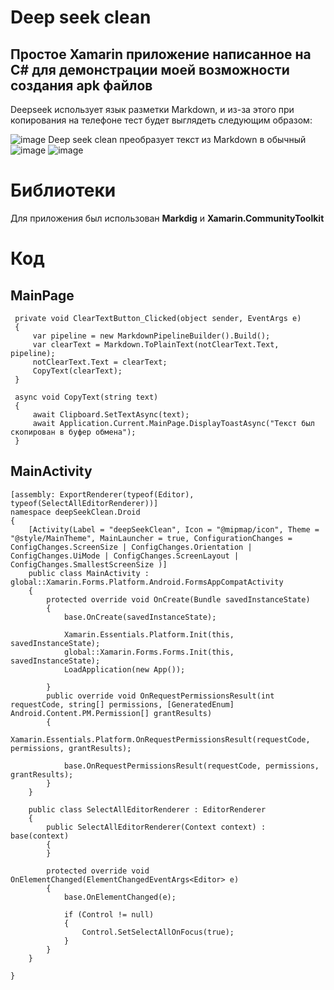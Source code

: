 # Deep seek clean
## Простое Xamarin приложение написанное на C# для демонстрации моей возможности создания apk файлов
Deepseek использует язык разметки Markdown, и из-за этого при копирования на телефоне тест будет выглядеть следующим образом:




![image](https://github.com/user-attachments/assets/c03803de-b7cf-49b1-932a-0a36bde650fd)
Deep seek clean преобразует текст из Markdown в обычный
![image](https://github.com/user-attachments/assets/51cbcd47-1bb8-4efd-8e16-99e466ef6b99)
![image](https://github.com/user-attachments/assets/a830ac72-acac-4370-97f4-6602006d6bba)
# Библиотеки
Для приложения был использован **Markdig** и **Xamarin.CommunityToolkit**
# Код
## MainPage
```csarp
 private void ClearTextButton_Clicked(object sender, EventArgs e)
 {
     var pipeline = new MarkdownPipelineBuilder().Build();
     var clearText = Markdown.ToPlainText(notClearText.Text, pipeline);
     notClearText.Text = clearText;
     CopyText(clearText);
 }

 async void CopyText(string text)
 {
     await Clipboard.SetTextAsync(text);
     await Application.Current.MainPage.DisplayToastAsync("Текст был скопирован в буфер обмена");
 }
```
## MainActivity
```csarp
[assembly: ExportRenderer(typeof(Editor), typeof(SelectAllEditorRenderer))]
namespace deepSeekClean.Droid
{
    [Activity(Label = "deepSeekClean", Icon = "@mipmap/icon", Theme = "@style/MainTheme", MainLauncher = true, ConfigurationChanges = ConfigChanges.ScreenSize | ConfigChanges.Orientation | ConfigChanges.UiMode | ConfigChanges.ScreenLayout | ConfigChanges.SmallestScreenSize )]
    public class MainActivity : global::Xamarin.Forms.Platform.Android.FormsAppCompatActivity
    {
        protected override void OnCreate(Bundle savedInstanceState)
        {
            base.OnCreate(savedInstanceState);

            Xamarin.Essentials.Platform.Init(this, savedInstanceState);
            global::Xamarin.Forms.Forms.Init(this, savedInstanceState);
            LoadApplication(new App());
            
        }
        public override void OnRequestPermissionsResult(int requestCode, string[] permissions, [GeneratedEnum] Android.Content.PM.Permission[] grantResults)
        {
            Xamarin.Essentials.Platform.OnRequestPermissionsResult(requestCode, permissions, grantResults);

            base.OnRequestPermissionsResult(requestCode, permissions, grantResults);
        }
    }

    public class SelectAllEditorRenderer : EditorRenderer
    {
        public SelectAllEditorRenderer(Context context) : base(context)
        {
        }

        protected override void OnElementChanged(ElementChangedEventArgs<Editor> e)
        {
            base.OnElementChanged(e);

            if (Control != null)
            {
                Control.SetSelectAllOnFocus(true);
            }
        }
    }

}
```
